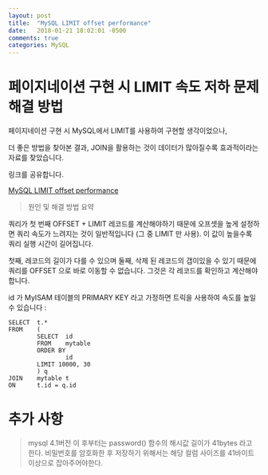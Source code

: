 ```yaml
---
layout: post
title:  "MySQL LIMIT offset performance"
date:   2018-01-21 18:02:01 -0500
comments: true
categories: MySQL
---
```


# 페이지네이션 구현 시 LIMIT 속도 저하 문제 해결 방법

페이지네이션 구현 시 MySQL에서 LIMIT를 사용하여 구현할 생각이었으나,

더 좋은 방법을 찾아본 결과, JOIN을 활용하는 것이 데이터가 많아질수록 효과적이라는 자료를 찾았습니다.

링크를 공유합니다.

[MySQL LIMIT offset performance](http://devoluk.com/mysql-limit-offset-performance.html)

> 원인 및 해결 방법 요약

쿼리가 첫 번째 OFFSET + LIMIT 레코드를 계산해야하기 때문에 오프셋을 높게 설정하면
쿼리 속도가 느려지는 것이 일반적입니다 (그 중 LIMIT 만 사용).
이 값이 높을수록 쿼리 실행 시간이 길어집니다.

첫째, 레코드의 길이가 다를 수 있으며 둘째, 삭제 된 레코드의 갭이있을 수 있기 때문에
쿼리를 OFFSET 으로 바로 이동할 수 없습니다.
그것은 각 레코드를 확인하고 계산해야합니다.

id 가 MyISAM 테이블의 PRIMARY KEY 라고 가정하면
트릭을 사용하여 속도를 높일 수 있습니다 :

```mysql
SELECT  t.*
FROM    (
        SELECT  id
        FROM    mytable
        ORDER BY
                id
        LIMIT 10000, 30
        ) q
JOIN    mytable t
ON      t.id = q.id
```

# 추가 사항

> mysql 4.1버전 이 후부터는 password() 함수의 해시값 길이가 41bytes 라고 한다.
> 비밀번호를 암호화한 후 저장하기 위해서는 해당 컬럼 사이즈를 41바이트 이상으로 잡아주어야한다. 